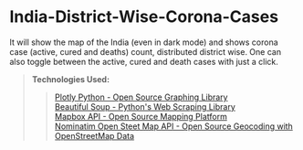 # India-District-Wise-Corona-Cases
It will show the map of the India (even in dark mode) and shows corona case (active, cured and deaths) count, distributed district wise. One can also toggle between the active, cured and death cases with just a click.

> **Technologies Used:**
>> [Plotly Python - Open Source Graphing Library](https://plotly.com/python/) <br>
>> [Beautiful Soup - Python's Web Scraping Library](https://www.crummy.com/software/BeautifulSoup/) <br>
>> [Mapbox API - Open Source Mapping Platform](https://docs.mapbox.com/api/maps/) <br>
>> [Nominatim Open Steet Map API - Open Source Geocoding with OpenStreetMap Data](https://nominatim.org/release-docs/develop/api/Overview/) <br>
